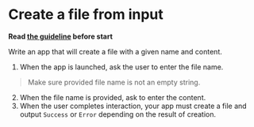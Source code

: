 # Create a file from input

**Read [the guideline](https://github.com/mate-academy/js_task-guideline/blob/master/README.md) before start**

Write an app that will create a file with a given name and content.

1) When the app is launched, ask the user to enter the file name.
  > Make sure provided file name is not an empty string.
2) When the file name is provided, ask to enter the content.
3) When the user completes interaction, your app must create a file and output `Success` or `Error` depending on the result of creation.
